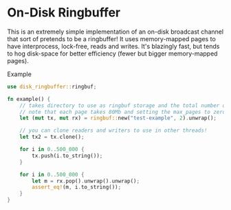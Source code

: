 # On-Disk Ringbuffer

This is an extremely simple implementation of an on-disk broadcast channel that
sort of pretends to be a ringbuffer! It uses memory-mapped pages to have interprocess,
lock-free, reads and writes. It's blazingly fast, but tends to hog disk-space for better
efficiency (fewer but bigger memory-mapped pages).


 Example
```rust
use disk_ringbuffer::ringbuf;

fn example() {
    // takes directory to use as ringbuf storage and the total number of pages to store as input.
    // note that each page takes 80Mb and setting the max_pages to zero implies an unbounded queue
    let (mut tx, mut rx) = ringbuf::new("test-example", 2).unwrap();

    // you can clone readers and writers to use in other threads!
    let tx2 = tx.clone();

    for i in 0..500_000 {
        tx.push(i.to_string());
    }

    for i in 0..500_000 {
        let m = rx.pop().unwrap().unwrap();
        assert_eq!(m, i.to_string());
    }
}
```



